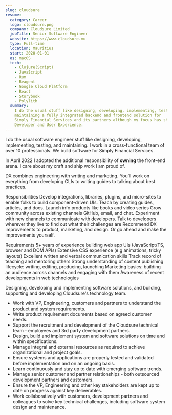 ```yaml
---
slug: cloudsure
resume:
  category: Career
  logo: cloudsure.png
  company: Cloudsure Limited
  jobTitle: Senior Software Engineer
  website: https://www.cloudsure.mu
  type: Full-time
  location: Mauritius
  start: 2020-01-01
  os: macOS
  tech:
    - Clojure(Script)
    - JavaScript
    - Rum
    - Reagent
    - Google Cloud Platform
    - React
    - Storybook
    - Polylith
  summary:
    I do the usual stuff like designing, developing, implementing, testing, and
    maintaining a fully integrated backend and frontend solution for
    Simply Financial Services and its partners although my focus has shifted to
    Developer and User Experience.
---
```


I do the usual software engineer stuff like designing, developing, implementing, testing, and maintaining.
I work in a cross-functional team of over 10 professionals.
We build software for Simply Financial Services.

In April 2022 I adopted the additional responsibility of **owning** the front-end arena.
I care about my craft and ship work I am proud of.

DX combines engineering with writing and marketing. You’ll work on everything from developing CLIs to writing guides to talking about best practices.

Responsibilities
Develop integrations, libraries, plugins, and micro-sites to enable folks to build component-driven UIs.
Teach by creating guides, articles, and docs.
Launch info products like books and video series
Grow community across existing channels GitHub, email, and chat.
Experiment with new channels to communicate with developers.
Talk to developers wherever they live to find out what their challenges are
Recommend DX improvements to product, marketing, and design. Or go ahead and make the improvements yourself.

Requirements
5+ years of experience building web app UIs (JavaScript/TS, browser and DOM APIs)
Extensive CSS experience (e.g animations, tricky layouts)
Excellent written and verbal communication skills
Track record of teaching and mentoring others
Strong understanding of content publishing lifecycle: writing, editing, producing, launching
Marketing basics: building an audience across channels and engaging with them
Awareness of recent developments in web technologies

Designing, developing and implementing software solutions, and building, supporting and developing Cloudsure's technology team.

- Work with VP, Engineering, customers and partners to understand the product and system requirements.
- Write product requirement documents based on agreed customer needs.
- Support the recruitment and development of the Cloudsure technical team - employees and 3rd party development partners.
- Design, build and implement system and software solutions on time and within specifications.
- Manage integral and external resources as required to achieve organizational and project goals.
- Ensure systems and applications are properly tested and validated before implementation and on an ongoing basis.
- Learn continuously and stay up to date with emerging software trends.
- Manage senior customer and partner relationships - both outsourced development partners and customers.
- Ensure the VP, Engineering and other key stakeholders are kept up to date on progress against key deliverables.
- Work collaboratively with customers, development partners and colleagues to solve key technical challenges, including software system design and maintenance.
